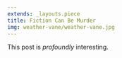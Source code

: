 ```yaml
---
extends: _layouts.piece
title: Fiction Can Be Murder
img: weather-vane/weather-vane.jpg
---
```


This post is *profoundly* interesting.
